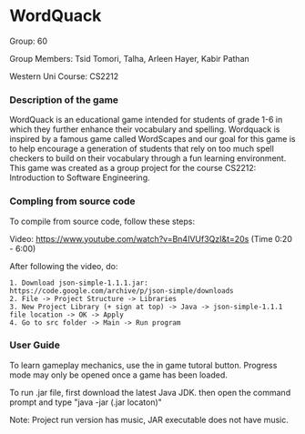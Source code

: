 # WordQuack
Group: 60

Group Members: Tsid Tomori, Talha, Arleen Hayer, Kabir Pathan

Western Uni Course: CS2212
### Description of the game
WordQuack is an educational game intended for students of grade 1-6 in which they further enhance their vocabulary and spelling. Wordquack is inspired by a famous game called
WordScapes and our goal for this game is to help encourage a generation of students that rely on too much spell checkers to build on their vocabulary through a fun learning 
environment. This game was created as a group project for the course CS2212: Introduction to Software Engineering.
### Compling from source code
To compile from source code, follow these steps:

Video: https://www.youtube.com/watch?v=Bn4IVUf3QzI&t=20s (Time 0:20 - 6:00)

After following the video, do:

	1. Download json-simple-1.1.1.jar: https://code.google.com/archive/p/json-simple/downloads
	2. File -> Project Structure -> Libraries
	3. New Project Library (+ sign at top) -> Java -> json-simple-1.1.1 file location -> OK -> Apply
	4. Go to src folder -> Main -> Run program

### User Guide
To learn gameplay mechanics, use the in game tutoral button. Progress mode may only be opened once a game has been loaded.

To run .jar file, first download the latest Java JDK. then open the command prompt and type "java -jar (.jar locaton)"



Note: Project run version has music, JAR executable does not have music.
